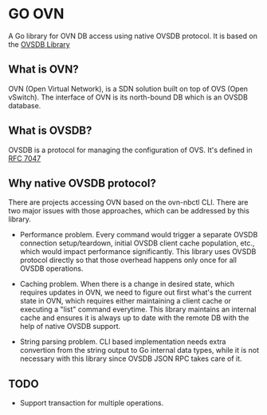 GO OVN
========

A Go library for OVN DB access using native OVSDB protocol.
It is based on the [OVSDB Library](https://github.com/socketplane/libovsdb.git)

## What is OVN?

OVN (Open Virtual Network), is a SDN solution built on top of OVS (Open vSwitch).
The interface of OVN is its north-bound DB which is an OVSDB database.

## What is OVSDB?

OVSDB is a protocol for managing the configuration of OVS.
It's defined in [RFC 7047](http://tools.ietf.org/html/rfc7047)

## Why native OVSDB protocol?

There are projects accessing OVN based on the ovn-nbctl CLI. There are two major
issues with those approaches, which can be addressed by this library.

- Performance problem. Every command would trigger a separate OVSDB connection setup/teardown,
  initial OVSDB client cache population, etc., which would impact performance significantly. This library uses OVSDB
  protocol directly so that those overhead happens only once for all OVSDB operations.

- Caching problem. When there is a change in desired state, which requires updates in OVN, we need
  to figure out first what's the current state in OVN, which requires either maintaining a client cache or executing a "list" command everytime.
  This library maintains an internal cache and ensures it is always up to date with the remote DB with the help of native OVSDB support.

- String parsing problem. CLI based implementation needs extra convertion from the string output to Go internal data types, while it is not necessary
  with this library since OVSDB JSON RPC takes care of it.

## TODO

- Support transaction for multiple operations.
